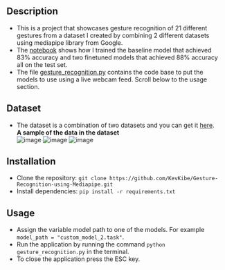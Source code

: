 ## Description
- This is a project that showcases gesture recognition of 21 different gestures from a dataset I created by combining 2 different datasets using mediapipe library from Google.
- The [notebook](https://github.com/KevKibe/Gesture-Recognition-using-Mediapipe/blob/main/finetuning_handrecognition_model.ipynb) shows how I trained the baseline model that achieved 83% accuracy and two finetuned models that achieved 88% accuracy all on the test set.
- The file [gesture_recognition.py](https://github.com/KevKibe/Gesture-Recognition-using-Mediapipe/blob/main/gesture_recognition.py) contains the code base to put the models to use using a live webcam feed. Scroll below to the usage section.

## Dataset
- The dataset is a combination of two datasets and you can get it [here](https://drive.google.com/file/d/1ILwgfolCd6Z6ar0WiDld_h-lYKYicWNk/view?usp=sharing). <br>
  **A sample of the data in the dataset**<br>
![image](https://github.com/KevKibe/Rock-Paper-Scissors-using-Mediapipe/assets/86055894/60ffc9ba-0fbc-4836-8f1e-7dd5d7674090)
![image](https://github.com/KevKibe/Rock-Paper-Scissors-using-Mediapipe/assets/86055894/5059fec9-f950-4127-91b2-f52d6bbf9c05)
![image](https://github.com/KevKibe/Rock-Paper-Scissors-using-Mediapipe/assets/86055894/e53f73e9-93c8-436e-8792-ff4cadc4c377)

## Installation
- Clone the repository: `git clone https://github.com/KevKibe/Gesture-Recognition-using-Mediapipe.git`
- Install dependencies: `pip install -r requirements.txt`

## Usage
- Assign the variable model path to one of the models. For example `model_path = "custom_model_2.task"`.
- Run the application by running the command `python gesture_recognition.py` in the terminal.
- To close the application press the ESC key.
  

